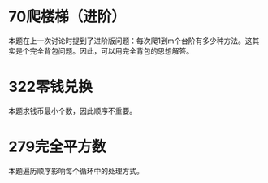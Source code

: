 # 70爬楼梯（进阶）
本题在上一次讨论时提到了进阶版问题：每次爬1到m个台阶有多少种方法。这其实是个完全背包问题。因此，可以用完全背包的思想解答。

# 322零钱兑换
本题求钱币最小个数，因此顺序不重要。

# 279完全平方数
本题遍历顺序影响每个循环中的处理方式。